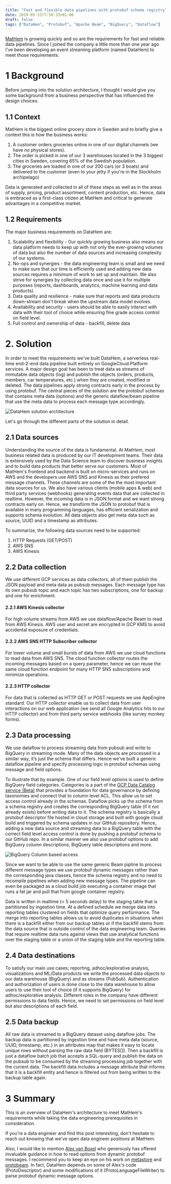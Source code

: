 ```yaml
---
title: "Fast and flexible data pipelines with protobuf schema registry"
date: 2019-05-31T7:50:33+01:00
draft: false
tags: ["DataHem", "Protobuf", "Apache Beam", "BigQuery", "Dataflow"]
---
```


[MatHem](https://www.mathem.se/) is growing quickly and so are the requirements for fast and reliable data pipelines. Since I joined the company a little more than one year ago I've been developing an event streaming platform (named DataHem) to meet those requirements. 

# 1 Background
Before jumping into the solution architecture, I thought I would give you some background from a business perspective that has influenced the design choices.

## 1.1 Context
MatHem is the biggest online grocery store in Sweden and to briefly give a context this is how the business works:
1. A customer orders groceries online in one of our digital channels (we have no physical stores).
2. The order is picked in one of our 3 warehouses located in the 3 biggest cities in Sweden, covering 65% of the Swedish population.
3. The groceries are loaded in one of our 200 cars (or 3 boats) and delivered to the customer (even to your jetty if you're in the Stockholm archipelago)

Data is generated and collected in all of these steps as well as in the areas of supply, pricing, product assortment, content production, etc. Hence, data is embraced as a first-class citizen at MatHem and critical to generate advantages in a competitive market.

## 1.2 Requirements
The major business requirements on DataHem are:
1. Scalability and flexibility - Our quickly growing business also means our data platform needs to keep up with not only the ever-growing volumes of data but also the number of data sources and increasing complexity of our systems. 
2. No-ops and synergies - the data engineering team is small and we need to make sure that our time is efficiently used and adding new data sources requires a minimum of work to set up and maintain. We also strive for synergies by collecting data once and use it for multiple purposes (reports, dashboards, analytics, machine learning and data products).
3. Data quality and resilience - make sure that reports and data products down-stream don't break when the upstream data model evolves.
4. Availability and security - users should be able to easily interact with data with their tool of choice while ensuring fine grade access control on field level.
5. Full control and ownership of data - backfill, delete data


# 2. Solution
In order to meet the requirements we've built DataHem, a serverless real-time end-2-end data pipeline built entirely on GoogleCloud Platform services. A major design goal has been to treat data as streams of immutable data objects (log) and publish the objects (orders, products, members, car temperatures, etc.) when they are created, modified or deleted. The data pipelines apply strong contracts early in the process by using protobuf. The central pieces of the solution are the protobuf schemas that contains meta data (options) and the generic dataflow/beam pipeline that use the meta data to process each message type accordingly. 
 
![DataHem solution architecture](/images/datahem-architecture.png)

Let's go through the different parts of the solution in detail.

## 2.1 Data sources
Understanding the source of the data is fundamental. At MatHem, most business related data is produced by our IT development teams. Their data is extensively used by the Data Science team to discover business insights and to build data products that better serve our customers. Most of MatHem's frontend and backend is built on micro-services and runs on AWS and the developers use AWS SNS and Kinesis as their prefered message channels. These channels are some of the the most important data sources for us. We also have various clients (mobile apps & web) and third party services (webhooks) generating events data that are collected in realtime. However, the incoming data is in JSON format and we want strong contracts early on. Hence, we transform the JSON to protobuf that is available in many programming languages, has efficient serialization and supports schema evolution. All data objects also get meta data such as source, UUID and a timestamp as attributes.

To summarize, the following data sources need to be supported:

1. HTTP Requests (GET/POST)
2. AWS SNS
3. AWS Kinesis

## 2.2 Data collection
We use different GCP services as data collectors, all of them publish the JSON payload and meta data as pubsub messages. Each message type has its own pubsub topic and each topic has two subscriptions, one for backup and one for enrichment. 

#### 2.2.1 AWS Kinesis collector
For high volume streams from AWS we use dataflow/Apache Beam to read from AWS Kinesis. AWS user and secret are encrypted in GCP KMS to avoid accidental exposure of credentials.

#### 2.2.2 AWS SNS HTTP Subscriber collector
For lower volume and small bursts of data from AWS we use cloud functions to read data from AWS SNS. The cloud function collector routes the incoming messages based on a query parameter, hence we can reuse the same cloud function endpoint for many HTTP SNS subscriptions and minimize operations.

#### 2.2.3 HTTP collector
For data that is collected as HTTP GET or POST requests we use AppEngine standard. Our HTTP collector enable us to collect data from user interactions on our web application (we send all Google Analytics hits to our HTTP collector) and from third party service webhooks (like survey monkey forms). 

## 2.3 Data processing
We use dataflow to process streaming data from pubsub and write to BigQuery in streaming mode. Many of the data objects are processed in a similar way, it’s just the schema that differs. Hence we’ve built a generic dataflow pipeline and specify processing logic in protobuf schemas using message and field options.

To illustrate that by example. One of our field level options is used to define BigQuery field categories. Categories is a part of the [GCP Data Catalog service (Beta)](https://cloud.google.com/data-catalog/) that provides a foundation for data governance by defining taxonomies and connect that to column level ACL. This allow us to set access control already in the schemas. Dataflow picks up the schema from a schema registry and creates the corresponding BigQuery table (if it not already exists) before writing data to it. The schema registry is basically a protobuf descriptor file hosted in cloud storage and built with google cloud build and triggered by schema updates in our GitHub repository. Hence, adding a new data source and streaming data to a BigQuery table with the correct field level access control is done by pushing a protobuf schema to our GitHub repo. In a similar manner we also use protobuf options to add BigQuery column descriptions, BigQuery table descriptions and more.

![BigQuery Column based access](/images/column-based-access.png)

Since we want to be able to use the same generic Beam pipline to process different message types we use protobuf dynamic messages rather than the corresponding java classes, hence the schema registry and no need to recompile pipelines when adding new message types. The pipeline can even be packaged as a cloud build job executing a container image that runs a fat jar and pull that from google container registry.

Data is written in realtime (< 5 seconds delay) to the staging table that is partitioned by ingestion time. At a defined schedule we merge data into reporting tables clustered on fields that optimize query performance. The merge into reporting tables allows us to avoid duplicates in situations when there is a backfill either from our backup tables or if the backfill stems from the data source that is outside control of the data engineering team. Queries that require realtime data runs against views that use analytical functions over the staging table or a union of the staging table and the reporting table.

## 2.4 Data destinations
To satisfy our main use cases; reporting, adhoc/explorative analysis, visualizations and ML/Data products we write the processed data objects to our data warehouse (BigQuery) and as streams (PubSub). Authentication and authorization of users is done close to the data warehouse to allow users to use their tool of choice (if it supports BigQuery) for adhoc/explorative analysis. Different roles in the company have different permissions to data fields. Hence, we need to set permissions on field level but also descriptions of each field.

## 2.5 Data backup
All raw data is streamed to a BigQuery dataset using dataflow jobs. The backup data is partitioned by ingestion time and have meta data (source, UUID, timestamp, etc.) in an attributes map that makes it easy to locate unique rows without parsing the raw data field (BYTES[]). Then a backfill is just a dataflow batch job that accepts a SQL-query and publish the data on the pubsub to be consumed by the streaming processing job together with the current data. The backfill data includes a message attribute that informs that it is a backfill entity and hence is filtered out from being written to the backup table again.

# 3 Summary
This is an overview of DataHem's architecture to meet MatHem's requirements while taking the data engineering prerequisites in consideration.

If you're a data engineer and find this post interesting, don't hesitate to reach out knowing that we've open data engineer positions at MatHem. 

Also, I would like to mention [Alex van Boxel](https://twitter.com/alexvb) who generously has offered invaluable guidance in how to read options from dynamic protobuf messages. I recommend you to keep an eye on his work on [metastore](https://github.com/anemos-io/metastore) and [protobeam](https://github.com/anemos-io/protobeam). In fact, DataHem depends on some of Alex's code (ProtoDescriptor) and some modifications of it (ProtoLanguageFileWriter) to parse protobuf dynamic message options.
